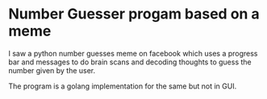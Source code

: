 # Number Guesser progam based on a meme

I saw a python number guesses meme on facebook which uses a progress bar and messages to do brain scans and decoding thoughts to guess the number given by the user.

The program is a golang implementation for the same but not in GUI. 